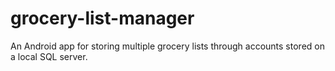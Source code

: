 # grocery-list-manager
An Android app for storing multiple grocery lists through accounts stored on a local SQL server.
